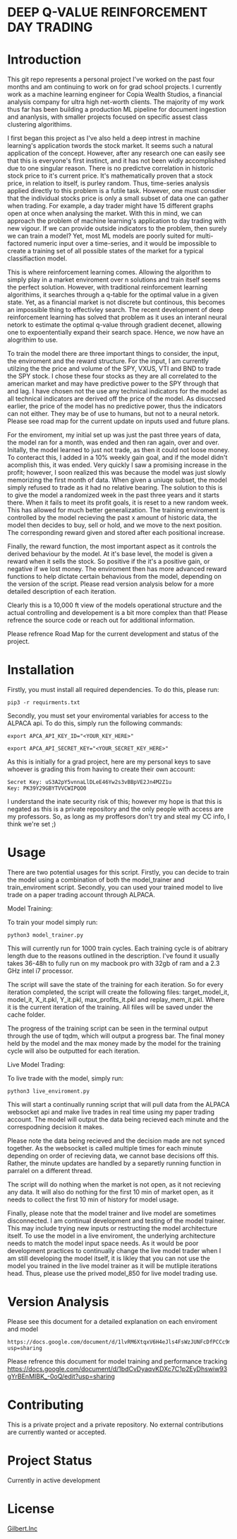 # DEEP Q-VALUE REINFORCEMENT DAY TRADING

# Introduction
This git repo represents a personal project I've worked on the past four months and am continuing to work on for grad school projects. I currently work as a machine learning engineer for Copia Wealth Studios, a financial analysis company for ultra high net-worth clients. The majority of my work thus far has been building a production ML pipeline for document ingestion and ananlysis, with smaller projects focused on specific assest class clustering algorithims. 

I first began this project as I've also held a deep intrest in machine learning's application twords the stock market. It seems such a natural application of the concept. However, after any research one can easily see that this is everyone's first instinct, and it has not been widly accomplished due to one singular reason. There is no predictve correlation in historic stock price to it's current price. It's mathematically proven that a stock price, in relation to itself, is purley random. Thus, time-series analysis applied directly to this problem is a futile task. However, one must consdier that the individual stocks price is only a small subset of data one can gather when trading. For example, a day trader might have 15 different graphs open at once when analysing the market. With this in mind, we can approach the problem of machine learning's application to day trading with new vigour. If we can provide outside indicators to the problem, then surely we can train a model? Yet, most ML models are poorly suited for multi-factored numeric input over a time-series, and it would be impossible to create a training set of all possible states of the market for a typical classifiaction model.

This is where reinforcement learning comes. Allowing the algorithm to simply play in a market enviroment over n solutions and train itself seems the perfect solution. However, with traditional reinforcement learning algorithims, it searches through a q-table for the optimal value in a given state. Yet, as a financial market is not discrete but continous, this becomes an impossible thing to effectivley search. The recent development of deep reinforcement learning has solved that problem as it uses an interanl neural netork to estimate the optimal q-value through gradient decenet, allowing one to expoententially expand their search space. Hence, we now have an alogrithim to use. 

To train the model there are three important things to consider, the input, the enviroment and the reward structure. For the input, I am currently utilzing the the price and volume of the SPY, VXUS, VTI and BND to trade the SPY stock. I chose these four stocks as they are all correlated to the american market and may have predictive power to the SPY through that and lag. I have chosen not the use any technical indicators for the model as all technical indicators are derived off the price of the model. As disuccsed earlier, the price of the model has no predictive power, thus the indicators can not either. They may be of use to humans, but not to a neural netork. Please see road map for the current update on inputs used and future plans.

For the enviroment, my initial set up was just the past three years of data, the model ran for a month, was ended and then ran again, over and over. Initally, the model learned to just not trade, as then it could not loose money. To conteract this, I added in a 10% weekly gain goal, and if the model didn't acomplish this, it was ended. Very quickly I saw a promising increase in the profit; however, I soon realized this was because the model was just slowly memorizing the first month of data. When given a uniuqe subset, the model simply refused to trade as it had no relative bearing. The solution to this is to give the model a randomized week in the past three years and it starts there. When it fails to meet its profit goals, it is reset to a new random week. This has allowed for much better generalization. The training enviroment is controlled by the model recieving the past x amount of historic data, the model then decides to buy, sell or hold, and we move to the next position. The corresponding reward given and stored after each positional increase. 

Finally, the reward function, the most important aspect as it controls the derived behaviour by the model. At it's base level, the model is given a reward when it sells the stock. So positive if the it's a positive gain, or negative if we lost money. The enviroment then has more advanced reward functions to help dictate certain behavious from the model, depending on the version of the script. Please read version analysis below for a more detailed description of each iteration. 

Clearly this is a 10,000 ft view of the models operational structure and the actual controlling and developement is a bit more complex than that! Please refrence the source code or reach out for additional information. 

Please refrence Road Map for the current development and status of the project. 

# Installation
 Firstly, you must install all required dependencies. To do this, please run:

 
    pip3 -r requirments.txt
 

Secondly, you must set your enviromental variables for access to the ALPACA api. To do this, simply run
the following commands: 


    export APCA_API_KEY_ID="<YOUR_KEY_HERE>"

    export APCA_API_SECRET_KEY="<YOUR_SECRET_KEY_HERE>"


As this is initially for a grad project, here are my personal keys to save whoever is grading this 
from having to create their own account: 

    Secret Key: uS3A2pY5vnnaLlDLeE46Yw2s3vBBpVE2Jn4M2Z1u
    Key: PK39Y29GBYTVVCWIPQO0

I understand the inate security risk of this; however my hope is that this is negated as this is a
private repository and the only people with access are my professors. So, as long as my proffesors don't
try and steal my CC info, I think we're set ;)


# Usage

There are two potential usages for this script. Firstly, you can decide to train the model using a combination
of both the model_trainer and train_enviroment script. Secondly, you can used your trained model to live trade
on a paper trading account through ALPACA.

Model Training:
    
To train your model simply run:

    
    python3 model_trainer.py
    

This will currently run for 1000 train cycles. Each training cycle is of abitrary length due to the reasons
outlined in the description. I've found it usually takes 36-48h to fully run on my macbook pro with 32gb of ram 
and a 2.3 GHz intel i7 processor. 

The script will save the state of the training for each iteration. So for every iteration completed, the script
will create the following files: target_model_it, model_it, X_it.pkl, Y_it.pkl, max_profits_it.pkl and replay_mem_it.pkl.
Where it is the current iteration of the training. All files will be saved under the cache folder.  

The progress of the training script can be seen in the terminal output through the use of tqdm, which will output a 
progress bar. The final money held by the model and the max money made by the model for the training cycle will
also be outputted for each iteration.

Live Model Trading:

To live trade with the model, simply run:

    
    python3 live_enviroment.py
    

This will start a continually running script that will pull data from the ALPACA websocket api and make live trades
in real time using my paper trading account. The model will output the data being recieved each minute and the correspodning 
decision it makes.

Please note the data being recieved and the decision made are not synced together. As the websocket is called multiple times 
for each minute depending on order of recieving data, we cannot base decisions off this. Rather, the minute updates are handled by a separetly running function in parralel on a different thread. 

The script will do nothing when the market is not open, as it not recieving any data. It will also do nothing for the first 10 min of market open, as it needs to collect the first 10 min of history for model usage. 

Finally, please note that the model trainer and live model are sometimes disconnected. I am continual development and testing
of the model trainer. This may include trying new inputs or restructing the model architecture itself. To use the model in a live enviroment, the underlying architecture needs to match the model input space needs. As it would be poor development practices to continually change the live model trader when I am still developing the model itself, it is likley that you can not use the model you trained in the live model trainer as it will be mutliple iterations head. Thus, please use the prived model_850 for live model trading use. 

# Version Analysis

Please see this document for a detailed explanation on each enviroment and model

    https://docs.google.com/document/d/1lvRM6XtqxV6H4eJls4FsWzJUNFcDfPCCc9m46HDDoeo/edit?usp=sharing 

Please refrence this document for model training and performance tracking
    https://docs.google.com/document/d/1bdCvDyaqvKDXc7C1p2EyDhswiw93gYrBEnMIBK_-0oQ/edit?usp=sharing


# Contributing
This is a private project and a private repository. No external contributions are currently wanted or accepted. 

# Project Status
Currently in active development

# License
[Gilbert.Inc](https://choosealicense.com/licenses/agpl-3.0/)